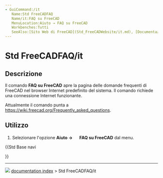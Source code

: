 ```yaml
---
- GuiCommand:/it
   Name:Std FreeCADFAQ
   Name/it:FAQ su FreeCAD
   MenuLocation:Aiuto → FAQ su FreeCAD
   Workbenches:Tutti
   SeeAlso:[Sito Web di FreeCAD](Std_FreeCADWebsite/it.md), [Documentazione utenti](Std_FreeCADUserHub/it.md), [Documentazione di scripting Python](Std_FreeCADPowerUserHub/it.md), [Forum di FreeCAD](Std_FreeCADForum/it.md)
---
```


# Std FreeCADFAQ/it



## Descrizione

Il comando **FAQ su FreeCAD** apre la pagina delle domande frequenti di FreeCAD nel browser Internet predefinito del sistema. Il comando richiede una connessione Internet funzionante.

Attualmente il comando punta a [<https://wiki.freecad.org/Frequently_asked_questions>](https://wiki.freecad.org/Frequently_asked_questions).



## Utilizzo

1.  Selezionare l\'opzione **Aiuto → <img src="images/Std_FreeCADFAQ.svg" width=16px> FAQ su FreeCAD** dal menu.





{{Std Base navi

}}



---
![](images/Right_arrow.png) [documentation index](../README.md) > Std FreeCADFAQ/it
